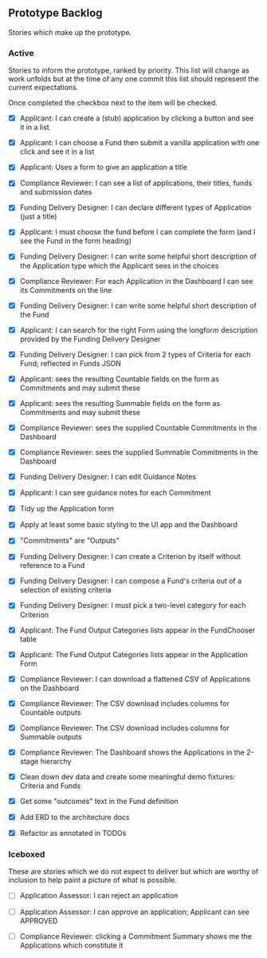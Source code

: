 
## Prototype Backlog

Stories which make up the prototype.

### Active

Stories to inform the prototype, ranked by priority. This list will change as work unfolds but at
the time of any one commit this list should represent the current expectations.

Once completed the checkbox next to the item will be checked.

- [x] Applicant: I can create a (stub) application by clicking a button and see it in a list

- [x] Applicant: I can choose a Fund then submit a vanilla application with one click and see it in a list

- [x] Applicant: Uses a form to give an application a title

- [x] Compliance Reviewer: I can see a list of applications, their titles, funds and submission dates

- [x] Funding Delivery Designer: I can declare different types of Application (just a title)

- [x] Applicant: I must choose the fund before I can complete the form (and I see the Fund in the form heading)

- [x] Funding Delivery Designer: I can write some helpful short description of the Application type which the Applicant sees in the choices

- [x] Compliance Reviewer: For each Application in the Dashboard I can see its Commitments on the line

- [x] Funding Delivery Designer: I can write some helpful short description of the Fund

- [x] Applicant: I can search for the right Form using the longform description provided by the Funding Delivery Designer

- [x] Funding Delivery Designer: I can pick from 2 types of Criteria for each Fund; reflected in Funds JSON

- [x] Applicant: sees the resulting Countable fields on the form as Commitments and may submit these

- [x] Applicant: sees the resulting Summable fields on the form as Commitments and may submit these

- [x] Compliance Reviewer: sees the supplied Countable Commitments in the Dashboard

- [x] Compliance Reviewer: sees the supplied Summable Commitments in the Dashboard

- [x] Funding Delivery Designer: I can edit Guidance Notes

- [x] Applicant: I can see guidance notes for each Commitment

- [x] Tidy up the Application form

- [x] Apply at least some basic styling to the UI app and the Dashboard

- [x] "Commitments" are "Outputs"

- [x] Funding Delivery Designer: I can create a Criterion by itself without reference to a Fund

- [x] Funding Delivery Designer: I can compose a Fund's criteria out of a selection of existing criteria

- [x] Funding Delivery Designer: I must pick a two-level category for each Criterion

- [x] Applicant: The Fund Output Categories lists appear in the FundChooser table

- [x] Applicant: The Fund Output Categories lists appear in the Application Form

- [x] Compliance Reviewer: I can download a flattened CSV of Applications on the Dashboard

- [x] Compliance Reviewer: The CSV download includes columns for Countable outputs

- [x] Compliance Reviewer: The CSV download includes columns for Summable outputs

- [x] Compliance Reviewer: The Dashboard shows the Applications in the 2-stage hierarchy

- [x] Clean down dev data and create some meaningful demo fixtures: Criteria and Funds

- [x] Get some "outcomes" text in the Fund definition

- [x] Add ERD to the architecture docs

- [x] Refactor as annotated in TODOs

### Iceboxed

These are stories which we do not expect to deliver but which are worthy of inclusion to help
paint a picture of what is possible.

- [ ] Application Assessor: I can reject an application

- [ ] Application Assessor: I can approve an application; Applicant can see APPROVED

- [ ] Compliance Reviewer: clicking a Commitment Summary shows me the Applications which constitute it
